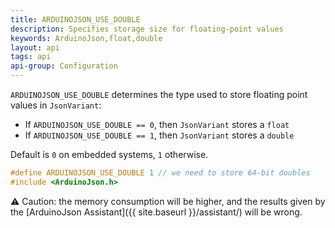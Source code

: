 ```yaml
---
title: ARDUINOJSON_USE_DOUBLE
description: Specifies storage size for floating-point values
keywords: ArduinoJson,float,double
layout: api
tags: api
api-group: Configuration
---
```


`ARDUINOJSON_USE_DOUBLE` determines the type used to store floating point values in `JsonVariant`:

* If `ARDUINOJSON_USE_DOUBLE == 0`, then `JsonVariant` stores a `float`
* If `ARDUINOJSON_USE_DOUBLE == 1`, then `JsonVariant` stores a `double`

Default is `0` on embedded systems, `1` otherwise.

```c++
#define ARDUINOJSON_USE_DOUBLE 1 // we need to store 64-bit doubles
#include <ArduinoJson.h>
```

:warning: Caution: the memory consumption will be higher, and the results given by the [ArduinoJson Assistant]({{ site.baseurl }}/assistant/) will be wrong.

